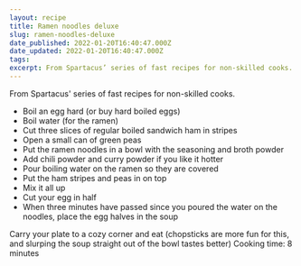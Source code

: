 ```yaml
---
layout: recipe
title: Ramen noodles deluxe
slug: ramen-noodles-deluxe
date_published: 2022-01-20T16:40:47.000Z
date_updated: 2022-01-20T16:40:47.000Z
tags:
excerpt: From Spartacus’ series of fast recipes for non-skilled cooks.
---
```


From Spartacus' series of fast recipes for non-skilled cooks.

- Boil an egg hard (or buy hard boiled eggs)
- Boil water (for the ramen)
- Cut three slices of regular boiled sandwich ham in stripes
- Open a small can of green peas
- Put the ramen noodles in a bowl with the seasoning and broth powder
- Add chili powder and curry powder if you like it hotter
- Pour boiling water on the ramen so they are covered
- Put the ham stripes and peas in on top
- Mix it all up
- Cut your egg in half
- When three minutes have passed since you poured the water on the noodles, place the egg halves in the soup

Carry your plate to a cozy corner and eat (chopsticks are more fun for this, and slurping the soup straight out of the bowl tastes better)
Cooking time: 8 minutes
